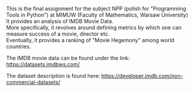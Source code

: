 This is the final assignment for the subject NPP (polish for "Programming Tools in Python") at MIMUW (Faculty of Mathematics, Warsaw University)\
It provides an analysis of IMDB Movie Data.\
More specifically, it revolves around defining metrics by which one can measure success of a movie, director etc.\
Eventually, it provides a ranking of "Movie Hegemony" among world countries.

The IMDB movie data can be found under the link:
https://datasets.imdbws.com/

The dataset description is found here:
https://developer.imdb.com/non-commercial-datasets/

